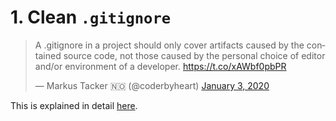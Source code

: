 # 1. Clean `.gitignore`

<blockquote class="twitter-tweet"><p lang="en" dir="ltr">A .gitignore in a project should only cover artifacts caused by the contained source code, not those caused by the personal choice of editor and/or environment of a developer. <a href="https://t.co/xAWbf0pbPR">https://t.co/xAWbf0pbPR</a></p>&mdash; Markus Tacker 🇳🇴 (@coderbyheart) <a href="https://twitter.com/coderbyheart/status/1212980450861420544?ref_src=twsrc%5Etfw">January 3, 2020</a></blockquote>
<script async src="https://platform.twitter.com/widgets.js" charset="utf-8"></script>

This is explained in detail
[here](https://github.com/coderbyheart/first-principles/issues/30).
